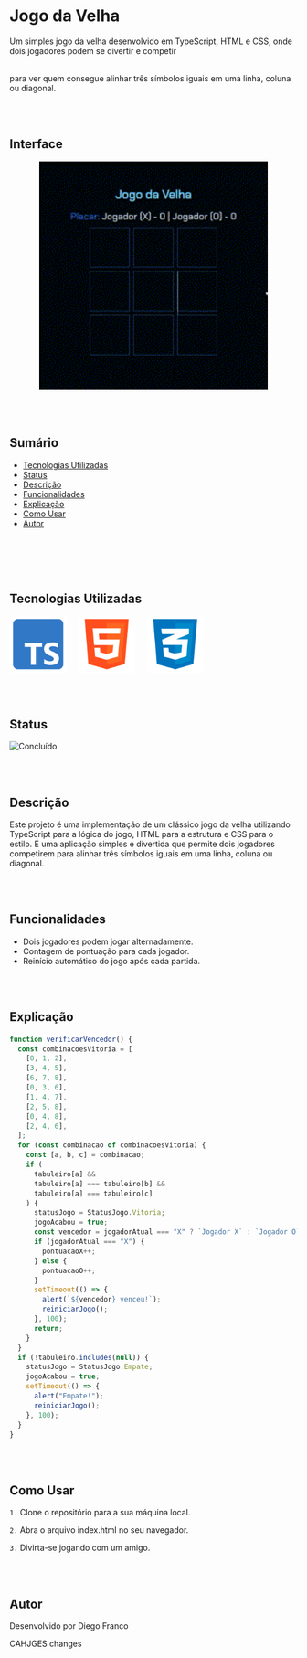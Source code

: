 # Jogo da Velha

Um simples jogo da velha desenvolvido em TypeScript, HTML e CSS, onde dois jogadores podem se divertir e competir<br></br>

para ver quem consegue alinhar três símbolos iguais em uma linha, coluna ou diagonal.

<br></br>

## Interface

<div align="center">
  <img src=".//img/logo.gif" alt="Imagem do Projeto" width="400">
</div>

<br></br>

## Sumário

- [Tecnologias Utilizadas](#tecnologias-utilizadas)
- [Status](#status)
- [Descrição](#descrição)
- [Funcionalidades](#funcionalidades)
- [Explicação](#explicação)
- [Como Usar](#como-usar)
- [Autor](#autor)

<br></br>
<br></br>

## Tecnologias Utilizadas

<div style="display: flex; flex-direction: row;">
  <div style="margin-right: 20px; display: flex; justify-content: flex-start;">
    <img src="img/ts.png" alt="Logo Linguagem" width="100"/>
  </div>
  <div style="margin-right: 20px; display: flex; justify-content: flex-start;">
    <img src="img/html.png" alt="Logo Linguagem" width="100"/>
  </div>
  <div style="margin-right: 20px; display: flex; justify-content: flex-start;">
    <img src="img/css.png" alt="Logo Linguagem" width="100"/>
  </div>
</div>

<br></br>

## Status

![Concluído](http://img.shields.io/static/v1?label=STATUS&message=CONCLUIDO&color=GREEN&style=for-the-badge)

<br></br>

## Descrição

Este projeto é uma implementação de um clássico jogo da velha utilizando TypeScript para a lógica do jogo, HTML para a estrutura e CSS para o estilo. É uma aplicação simples e divertida que permite dois jogadores competirem para alinhar três símbolos iguais em uma linha, coluna ou diagonal.

<br></br>

## Funcionalidades

- Dois jogadores podem jogar alternadamente.
- Contagem de pontuação para cada jogador.
- Reinício automático do jogo após cada partida.

<br></br>

## Explicação

```typescript
function verificarVencedor() {
  const combinacoesVitoria = [
    [0, 1, 2],
    [3, 4, 5],
    [6, 7, 8],
    [0, 3, 6],
    [1, 4, 7],
    [2, 5, 8],
    [0, 4, 8],
    [2, 4, 6],
  ];
  for (const combinacao of combinacoesVitoria) {
    const [a, b, c] = combinacao;
    if (
      tabuleiro[a] &&
      tabuleiro[a] === tabuleiro[b] &&
      tabuleiro[a] === tabuleiro[c]
    ) {
      statusJogo = StatusJogo.Vitoria;
      jogoAcabou = true;
      const vencedor = jogadorAtual === "X" ? `Jogador X` : `Jogador O`;
      if (jogadorAtual === "X") {
        pontuacaoX++;
      } else {
        pontuacaoO++;
      }
      setTimeout(() => {
        alert(`${vencedor} venceu!`);
        reiniciarJogo();
      }, 100);
      return;
    }
  }
  if (!tabuleiro.includes(null)) {
    statusJogo = StatusJogo.Empate;
    jogoAcabou = true;
    setTimeout(() => {
      alert("Empate!");
      reiniciarJogo();
    }, 100);
  }
}
```

<br></br>

## Como Usar

`1.` Clone o repositório para a sua máquina local.

`2.` Abra o arquivo index.html no seu navegador.

`3.` Divirta-se jogando com um amigo.

<br></br>

## Autor

Desenvolvido por Diego Franco

CAHJGES
changes
